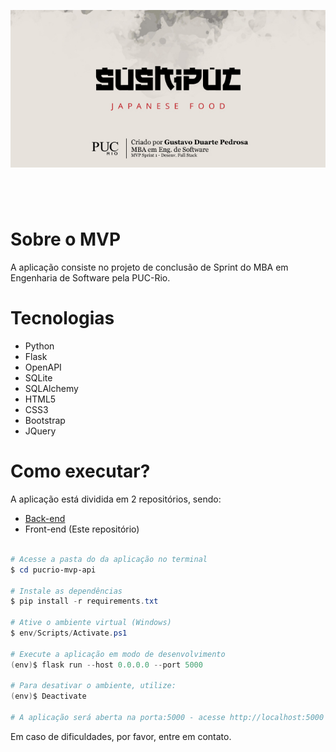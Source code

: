 ![MVP PUC-Rio - Gustavo Duarte Pedrosa](./assets/sushipuc-banner-repo.jpg)
#
&nbsp;
&nbsp;


# Sobre o MVP
A aplicação consiste no projeto de conclusão de Sprint do MBA em Engenharia de Software pela PUC-Rio.

# Tecnologias
+ Python
+ Flask
+ OpenAPI
+ SQLite
+ SQLAlchemy
+ HTML5
+ CSS3
+ Bootstrap
+ JQuery

# Como executar?

A aplicação está dividida em 2 repositórios, sendo:
- [Back-end](https://github.com/gustavoduartep/pucrio-mvp-api)
- Front-end (Este repositório)

```powershell

# Acesse a pasta do da aplicação no terminal
$ cd pucrio-mvp-api

# Instale as dependências
$ pip install -r requirements.txt

# Ative o ambiente virtual (Windows)
$ env/Scripts/Activate.ps1

# Execute a aplicação em modo de desenvolvimento
(env)$ flask run --host 0.0.0.0 --port 5000

# Para desativar o ambiente, utilize:
(env)$ Deactivate

# A aplicação será aberta na porta:5000 - acesse http://localhost:5000
```

Em caso de dificuldades, por favor, entre em contato.